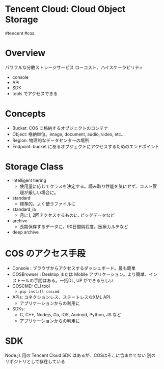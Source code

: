 # Tencent Cloud: Cloud Object Storage

#tencent #cos

# Overview
パワフルな分散ストレージサービス
ローコスト、ハイスケーラビリティ

- console
- API
- SDK
- tools
でアクセスできる

# Concepts

- Bucket: COS に格納するオブジェクトのコンテナ
- Object: 格納単位。image, document, audio, video, etc...
- Region: 物理的なデータセンターの場所
- Endpoint: bucket にあるオブジェクトにアクセスするためのエンドポイント

# Storage Class
- intelligent tiering
  - 使用量に応じてクラスを決定する。読み取り性能を気にせず、コスト管理が厳しい場合に。
- standard
  - 標準的。よく使うファイルに
- standard_ia
  - 月に1, 2回アクセスするものに. ビッグデータなど
- archive
  - 長期保存するデータに。90日間隔程度。医療カルテなど
- deep archive

# COS のアクセス手段

- Console : ブラウザからアクセスするダッシュボード。最も簡単
- COSBrowser : Desktop または Mobile アプリケーション。より簡単、インストールの手間はある。一括DL, UP ができるらしい
- COSCMD: CLI tool
  - `pip install coscmd`
- APIs: コネクションレス、ステートレスなXML API
  - アプリケーションからの利用に
- SDKs:
  - C, C++, Nodejs, Go, iOS, Android, Python, JS など
  - アプリケーションからの利用に

# SDK
Node.js 用の Tencent Cloud SDK はあるが、COSはそこに含まれてない
別のリポジトリとして存在している
